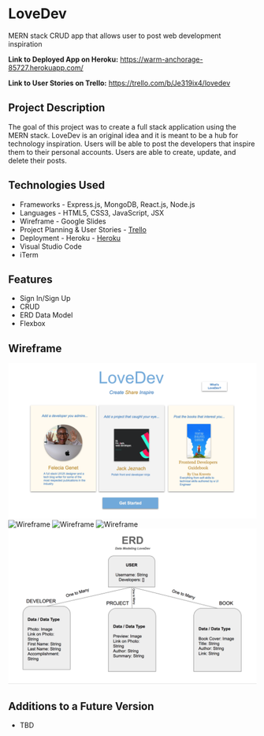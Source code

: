# LoveDev
MERN stack CRUD app that allows user to post web development inspiration

**Link to Deployed App on Heroku:** <https://warm-anchorage-85727.herokuapp.com/>  

**Link to User Stories on Trello:** <https://trello.com/b/Je319ix4/lovedev>

## Project Description

The goal of this project was to create a full stack application using the MERN stack. LoveDev is an original idea and it is meant to be a hub for technology inspiration. Users will be able to post the developers that inspire them to their personal accounts. Users are able to create, update, and delete their posts.


## Technologies Used

  * Frameworks - Express.js, MongoDB, React.js, Node.js
  * Languages - HTML5, CSS3, JavaScript, JSX
  * Wireframe - Google Slides
  * Project Planning & User Stories - [Trello](https://trello.com/b/Je319ix4/lovedev)
  * Deployment - Heroku - [Heroku](https://warm-anchorage-85727.herokuapp.com/)
  * Visual Studio Code
  * iTerm


## Features
 
  * Sign In/Sign Up
  * CRUD
  * ERD Data Model
  * Flexbox


## Wireframe

![Wireframe](public/images/1.png)
![Wireframe](public/images/signUp.png)
![Wireframe](public/images/chooseTopic.png)
![Wireframe](public/images/articles.png)
![Wireframe](public/images/erd.png)


## Additions to a Future Version

  * TBD

